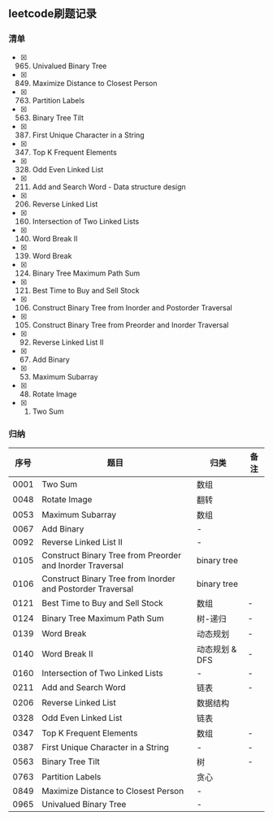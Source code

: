 ## leetcode刷题记录
### 清单
- [x] 0965. Univalued Binary Tree
- [x] 0849. Maximize Distance to Closest Person
- [x] 0763. Partition Labels
- [x] 0563. Binary Tree Tilt
- [x] 0387. First Unique Character in a String
- [x] 0347. Top K Frequent Elements
- [x] 0328. Odd Even Linked List
- [x] 0211. Add and Search Word - Data structure design
- [x] 0206. Reverse Linked List
- [x] 0160. Intersection of Two Linked Lists
- [x] 0140. Word Break II
- [x] 0139. Word Break
- [x] 0124. Binary Tree Maximum Path Sum
- [x] 0121. Best Time to Buy and Sell Stock
- [x] 0106. Construct Binary Tree from Inorder and Postorder Traversal
- [x] 0105. Construct Binary Tree from Preorder and Inorder Traversal
- [x] 0092. Reverse Linked List II
- [x] 0067. Add Binary
- [x] 0053. Maximum Subarray
- [x] 0048. Rotate Image
- [x] 0001. Two Sum
### 归纳
序号 | 题目 | 归类 | 备注
------------ | ------------- | ------------ | -------------
0001 | Two Sum | 数组 | 
0048 | Rotate Image | 翻转 | 
0053 | Maximum Subarray | 数组 | 
0067 | Add Binary | - | 
0092 | Reverse Linked List II | - | 
0105 | Construct Binary Tree from Preorder and Inorder Traversal | binary tree | 
0106 | Construct Binary Tree from Inorder and Postorder Traversal | binary tree | 
0121 | Best Time to Buy and Sell Stock | 数组 | -
0124 | Binary Tree Maximum Path Sum | 树-递归 | -
0139 | Word Break | 动态规划 | -
0140 | Word Break II | 动态规划 & DFS | -
0160 | Intersection of Two Linked Lists | - | -
0211 | Add and Search Word | 链表 | -
0206 | Reverse Linked List | 数据结构 | 
0328 | Odd Even Linked List | 链表 | 
0347 | Top K Frequent Elements | 数组 | -
0387 | First Unique Character in a String | - |-
0563 | Binary Tree Tilt | 树 | -
0763 | Partition Labels | 贪心 | 
0849 | Maximize Distance to Closest Person | - | 
0965 | Univalued Binary Tree | - | 
